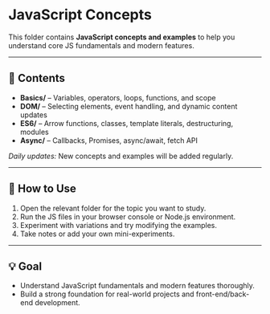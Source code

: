 # JavaScript Concepts

This folder contains **JavaScript concepts and examples** to help you understand core JS fundamentals and modern features.

---

## 📂 Contents

- **Basics/** – Variables, operators, loops, functions, and scope  
- **DOM/** – Selecting elements, event handling, and dynamic content updates  
- **ES6/** – Arrow functions, classes, template literals, destructuring, modules  
- **Async/** – Callbacks, Promises, async/await, fetch API  

*Daily updates:* New concepts and examples will be added regularly.

---

## 🚀 How to Use

1. Open the relevant folder for the topic you want to study.  
2. Run the JS files in your browser console or Node.js environment.  
3. Experiment with variations and try modifying the examples.  
4. Take notes or add your own mini-experiments.

---

## 💡 Goal

- Understand JavaScript fundamentals and modern features thoroughly.  
- Build a strong foundation for real-world projects and front-end/back-end development.
